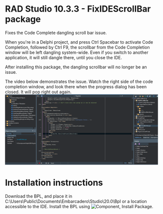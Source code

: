 # RAD Studio 10.3.3 - FixIDEScrollBar package
Fixes the Code Complete dangling scroll bar issue.

When you're in a Delphi project, and press Ctrl Spacebar to activate Code Completion, followed by Ctrl F9, the scrollbar from the Code Completion window will be left dangling system-wide. Even if you switch to another application, it will still dangle there, until you close the IDE.

After installing this package, the dangling scrollbar will no longer be an issue.

The video below demonstrates the issue. Watch the right side of the code completion window, and look there when the progress dialog has been closed. It will pop right out again.
![FixIDEScrollBar bug](https://github.com/chuacw/10_3_3-FixIDEScrollBar/blob/master/10-3-3CodeCompleteScrollBarBug.gif)

# Installation instructions
Download the BPL, and place it in C:\Users\Public\Documents\Embarcadero\Studio\20.0\Bpl or a location accessible to the IDE. Install the BPL using ![Component, Install Package](http://docwiki.embarcadero.com/RADStudio/Rio/en/Installing_Component_Packages).
